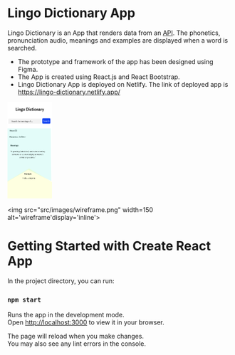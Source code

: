 # Lingo Dictionary App

Lingo Dictionary is an App that renders data from an [API](https://dictionaryapi.dev). The phonetics, pronunciation audio, meanings and examples are displayed when a word is searched.
- The prototype and framework of the app has been designed using Figma. 
- The App is created using React.js and React Bootstrap.
- Lingo Dictionary App is deployed on Netlify. The link of deployed app is  https://lingo-dictionary.netlify.app/

<img src="src/images/prototype.png" width= 100 alt='prototype' display='inline'>

<img src="src/images/wireframe.png" width=150 alt='wireframe'display='inline'>


# Getting Started with Create React App

In the project directory, you can run:

### `npm start`

Runs the app in the development mode.\
Open [http://localhost:3000](http://localhost:3000) to view it in your browser.

The page will reload when you make changes.\
You may also see any lint errors in the console.

